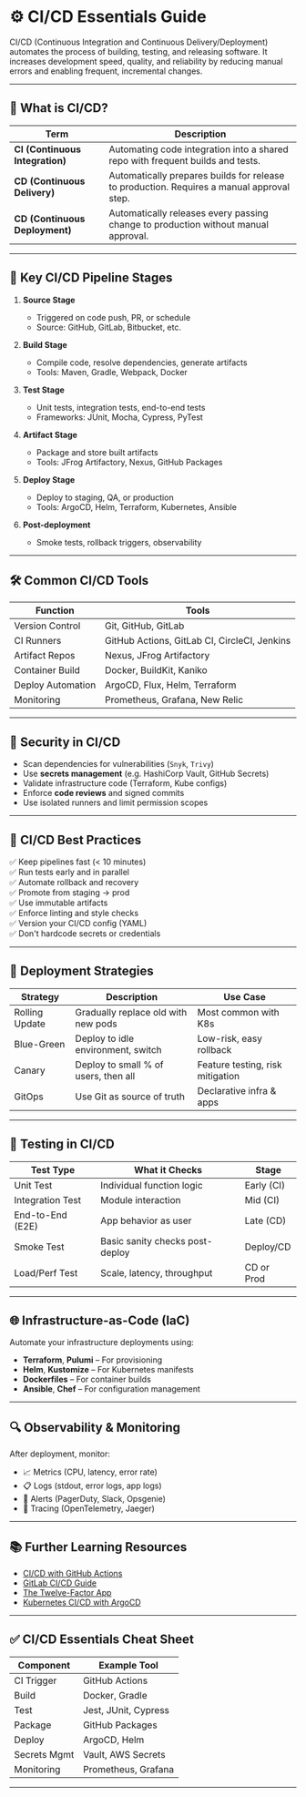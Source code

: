 # ⚙️ CI/CD Essentials Guide

CI/CD (Continuous Integration and Continuous Delivery/Deployment) automates the process of building, testing, and releasing software. It increases development speed, quality, and reliability by reducing manual errors and enabling frequent, incremental changes.

---

## 🔁 What is CI/CD?

| Term  | Description |
|-------|-------------|
| **CI (Continuous Integration)** | Automating code integration into a shared repo with frequent builds and tests. |
| **CD (Continuous Delivery)** | Automatically prepares builds for release to production. Requires a manual approval step. |
| **CD (Continuous Deployment)** | Automatically releases every passing change to production without manual approval. |

---

## 🧱 Key CI/CD Pipeline Stages

1. **Source Stage**
   - Triggered on code push, PR, or schedule
   - Source: GitHub, GitLab, Bitbucket, etc.

2. **Build Stage**
   - Compile code, resolve dependencies, generate artifacts
   - Tools: Maven, Gradle, Webpack, Docker

3. **Test Stage**
   - Unit tests, integration tests, end-to-end tests
   - Frameworks: JUnit, Mocha, Cypress, PyTest

4. **Artifact Stage**
   - Package and store built artifacts
   - Tools: JFrog Artifactory, Nexus, GitHub Packages

5. **Deploy Stage**
   - Deploy to staging, QA, or production
   - Tools: ArgoCD, Helm, Terraform, Kubernetes, Ansible

6. **Post-deployment**
   - Smoke tests, rollback triggers, observability

---

## 🛠️ Common CI/CD Tools

| Function         | Tools |
|------------------|-------|
| Version Control  | Git, GitHub, GitLab |
| CI Runners       | GitHub Actions, GitLab CI, CircleCI, Jenkins |
| Artifact Repos   | Nexus, JFrog Artifactory |
| Container Build  | Docker, BuildKit, Kaniko |
| Deploy Automation| ArgoCD, Flux, Helm, Terraform |
| Monitoring       | Prometheus, Grafana, New Relic |

---

## 🔐 Security in CI/CD

- Scan dependencies for vulnerabilities (`Snyk`, `Trivy`)
- Use **secrets management** (e.g. HashiCorp Vault, GitHub Secrets)
- Validate infrastructure code (Terraform, Kube configs)
- Enforce **code reviews** and signed commits
- Use isolated runners and limit permission scopes

---

## 🚨 CI/CD Best Practices

✅ Keep pipelines fast (< 10 minutes)  
✅ Run tests early and in parallel  
✅ Automate rollback and recovery  
✅ Promote from staging → prod  
✅ Use immutable artifacts  
✅ Enforce linting and style checks  
✅ Version your CI/CD config (YAML)  
✅ Don't hardcode secrets or credentials  

---

## 🔄 Deployment Strategies

| Strategy         | Description                          | Use Case                        |
|------------------|--------------------------------------|----------------------------------|
| Rolling Update   | Gradually replace old with new pods  | Most common with K8s            |
| Blue-Green       | Deploy to idle environment, switch   | Low-risk, easy rollback         |
| Canary           | Deploy to small % of users, then all | Feature testing, risk mitigation|
| GitOps           | Use Git as source of truth           | Declarative infra & apps        |

---

## 🧪 Testing in CI/CD

| Test Type         | What it Checks                         | Stage       |
|-------------------|----------------------------------------|-------------|
| Unit Test         | Individual function logic              | Early (CI)  |
| Integration Test  | Module interaction                     | Mid (CI)    |
| End-to-End (E2E)  | App behavior as user                   | Late (CD)   |
| Smoke Test        | Basic sanity checks post-deploy        | Deploy/CD   |
| Load/Perf Test    | Scale, latency, throughput             | CD or Prod  |

---

## 🌐 Infrastructure-as-Code (IaC)

Automate your infrastructure deployments using:

- **Terraform**, **Pulumi** – For provisioning
- **Helm**, **Kustomize** – For Kubernetes manifests
- **Dockerfiles** – For container builds
- **Ansible**, **Chef** – For configuration management

---

## 🔍 Observability & Monitoring

After deployment, monitor:

- 📈 Metrics (CPU, latency, error rate)
- 📋 Logs (stdout, error logs, app logs)
- 🔔 Alerts (PagerDuty, Slack, Opsgenie)
- 🎯 Tracing (OpenTelemetry, Jaeger)

---

## 📚 Further Learning Resources

- [CI/CD with GitHub Actions](https://docs.github.com/en/actions)
- [GitLab CI/CD Guide](https://docs.gitlab.com/ee/ci/)
- [The Twelve-Factor App](https://12factor.net/)
- [Kubernetes CI/CD with ArgoCD](https://argo-cd.readthedocs.io/)

---

## ✅ CI/CD Essentials Cheat Sheet

| Component       | Example Tool         |
|----------------|----------------------|
| CI Trigger      | GitHub Actions       |
| Build           | Docker, Gradle       |
| Test            | Jest, JUnit, Cypress |
| Package         | GitHub Packages      |
| Deploy          | ArgoCD, Helm         |
| Secrets Mgmt    | Vault, AWS Secrets   |
| Monitoring      | Prometheus, Grafana  |

---
